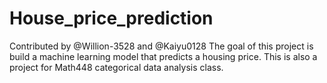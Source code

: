 # House_price_prediction
Contributed by @Willion-3528 and @Kaiyu0128
The goal of this project is build a machine learning model that predicts a housing price. 
This is also a project for Math448 categorical data analysis class.
